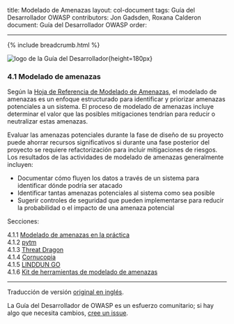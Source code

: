 title: Modelado de Amenazas
layout: col-document
tags: Guía del Desarrollador OWASP
contributors: Jon Gadsden, Roxana Calderon
document: Guía del Desarrollador OWASP
order:

---

{% include breadcrumb.html %}

![logo de la Guía del Desarrollador](../../../assets/images/dg_logo_bbd.png "Guía del Desarrollador OWASP"){height=180px}

### 4.1 Modelado de amenazas

Según la [Hoja de Referencia de Modelado de Amenazas][cstm],
el modelado de amenazas es un enfoque estructurado para identificar y priorizar amenazas potenciales a un sistema.
El proceso de modelado de amenazas incluye determinar el valor que las posibles mitigaciones tendrían
para reducir o neutralizar estas amenazas.

Evaluar las amenazas potenciales durante la fase de diseño de su proyecto puede ahorrar recursos significativos
si durante una fase posterior del proyecto se requiere refactorización para incluir mitigaciones de riesgos.
Los resultados de las actividades de modelado de amenazas generalmente incluyen:

* Documentar cómo fluyen los datos a través de un sistema para identificar dónde podría ser atacado
* Identificar tantas amenazas potenciales al sistema como sea posible
* Sugerir controles de seguridad que pueden implementarse para reducir la probabilidad o el impacto de una amenaza potencial

Secciones:

4.1.1 [Modelado de amenazas en la práctica](#threat-modeling-in-practice)  
4.1.2 [pytm](#pytm)  
4.1.3 [Threat Dragon](#threat-dragon)  
4.1.4 [Cornucopia](#cornucopia)  
4.1.5 [LINDDUN GO](#linddun-go)  
4.1.6 [Kit de herramientas de modelado de amenazas](#threat-modeling-toolkit)  

----
Traducción de versión [original en inglés][release0601].

La Guía del Desarrollador de OWASP es un esfuerzo comunitario; si hay algo que necesita cambios, [cree un issue][issue0601].

[release0601]: https://github.com/OWASP/www-project-developer-guide/blob/main/release/06-design/01-threat-modeling/00-toc.md
[cstm]: https://cheatsheetseries.owasp.org/cheatsheets/Threat_Modeling_Cheat_Sheet
[issue0601]: https://github.com/OWASP/www-project-developer-guide/issues/new?labels=enhancement&template=request.md&title=Update:%2006-design/01-threat-modeling/00-toc